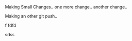 Making Small Changes..
one more change..
another change..

Making an other git push..


f
fdfd

sdss

